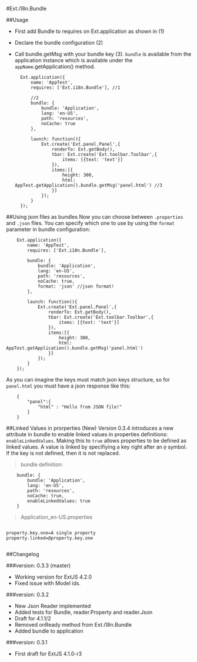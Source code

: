 #Ext.i18n.Bundle

##Usage

- First add Bundle to requires on Ext.application as shown in (1)
- Declare the bundle configuration (2)
- Call bundle.getMsg with your bundle key (3). `bundle` is available from the application instance which is available under the `appName`.getApplication() method. 
	

		Ext.application({
		    name: 'AppTest',
   			requires: ['Ext.i18n.Bundle'], //1

	    	//2
	    	bundle: {
    	    	bundle: 'Application',
       		 	lang: 'en-US',
	        	path: 'resources',
    	    	noCache: true
    		},

		    launch: function(){
	    		Ext.create('Ext.panel.Panel',{
	            	renderTo: Ext.getBody(),
					tbar: Ext.create('Ext.toolbar.Toolbar',{
                		items: [{text: 'text'}]
            		}),
            		items:[{
                		height: 300,
                		html: AppTest.getApplication().bundle.getMsg('panel.html') //3
            		}]
        		});
   			}   
		});


##Using json files as bundles
Now you can choose between `.properties` and `.json` files. You can specify which one to use by using the `format` parameter in bundle configuration:


        Ext.application({
            name: 'AppTest',
            requires: ['Ext.i18n.Bundle'],

            bundle: {
                bundle: 'Application',
                lang: 'en-US',
                path: 'resources',
                noCache: true,
                format: 'json' //json format!
            },

            launch: function(){
                Ext.create('Ext.panel.Panel',{
                    renderTo: Ext.getBody(),
                    tbar: Ext.create('Ext.toolbar.Toolbar',{
                        items: [{text: 'text'}]
                    }),
                    items:[{
                        height: 300,
                        html: AppTest.getApplication().bundle.getMsg('panel.html')
                    }]
                });
            }   
        });

As you can imagine the keys must match json keys structure, so for `panel.html` you must have a json response like this:

        {
            "panel":{
                "html" : "Hello from JSON file!"
            }
        }

##Linked Values in prorperties (New)
Version 0.3.4 introduces a new attribute in bundle to enable linked values in properties definitions: `enableLinkedValues`. Making this to `true` allows properties to be defined as linked values. A value is linked by specifiying a key right after an `@` symbol. If the key is not defined, then it is not replaced.

>bundle definition:

```
    bundle: {
        bundle: 'Application',
        lang: 'en-US',
        path: 'resources',
        noCache: true,
        enableLinkedValues: true
    }

```
>Application_en-US.properties

```

property.key.one=A single property
property.linked=@property.key.one


```

##Changelog

###version: 0.3.3 (master)
- Working version for ExtJS 4.2.0
- Fixed issue with Model ids.

###version: 0.3.2 
- New Json Reader implemented
- Added tests for Bundle, reader.Property and reader.Json
- Draft for 4.1.1/2 
- Removed onReady method from Ext.i18n.Bundle
- Added bundle to application

###version: 0.3.1
- First draft for ExtJS 4.1.0-r3